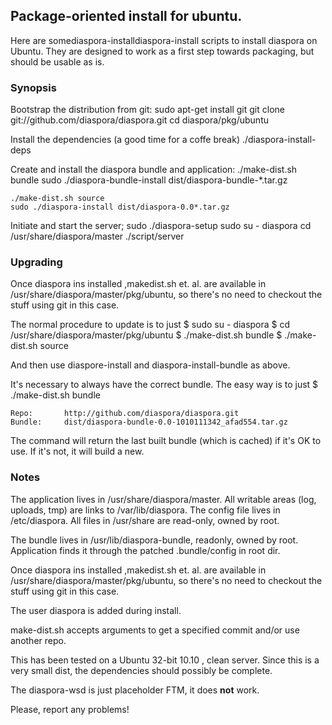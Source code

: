 ## Package-oriented install for ubuntu.

Here are somediaspora-installdiaspora-install scripts to install diaspora on Ubuntu. They are designed to
work as a first step towards packaging, but should be usable as is.

### Synopsis

Bootstrap the distribution from git:
    sudo apt-get install git
    git clone git://github.com/diaspora/diaspora.git
    cd diaspora/pkg/ubuntu

Install the dependencies (a good time for a coffe break)
    ./diaspora-install-deps

Create and install the diaspora bundle and application:
    ./make-dist.sh bundle
    sudo ./diaspora-bundle-install dist/diaspora-bundle-*.tar.gz

    ./make-dist.sh source
    sudo ./diaspora-install dist/diaspora-0.0*.tar.gz

Initiate and start the server;
    sudo ./diaspora-setup
    sudo su - diaspora
    cd /usr/share/diaspora/master
    ./script/server

### Upgrading
Once diaspora ins installed ,makedist.sh et. al. are available in
/usr/share/diaspora/master/pkg/ubuntu, so there's no need to checkout
the stuff using git in this case.

The normal procedure to update is to just
    $ sudo su - diaspora
    $ cd /usr/share/diaspora/master/pkg/ubuntu
    $ ./make-dist.sh bundle
    $ ./make-dist.sh source

And then use diaspore-install and diaspora-install-bundle as above.

It's necessary to always have the correct bundle. The easy way is to just
    $ ./make-dist.sh bundle

    Repo:       http://github.com/diaspora/diaspora.git
    Bundle:     dist/diaspora-bundle-0.0-1010111342_afad554.tar.gz

The command will return the last built bundle (which is cached) if it's
OK to use. If it's not, it will build a new.

### Notes

The application lives in /usr/share/diaspora/master. All writable areas
(log, uploads, tmp) are links to /var/lib/diaspora. The config file lives
in /etc/diaspora. All files in /usr/share are read-only, owned by root.

The bundle lives in /usr/lib/diaspora-bundle, readonly, owned by root.
Application finds it through the patched .bundle/config in root dir.

Once diaspora ins installed ,makedist.sh et. al. are available in
/usr/share/diaspora/master/pkg/ubuntu, so there's no need to checkout
the stuff using git in this case.

The user diaspora is added during install.

make-dist.sh accepts arguments to get a specified commit and/or use another
repo.

This has been tested on a Ubuntu 32-bit 10.10 , clean server. Since this
is a very small dist, the dependencies should possibly be complete.

The diaspora-wsd is just placeholder FTM, it does **not** work.

Please, report any problems!






